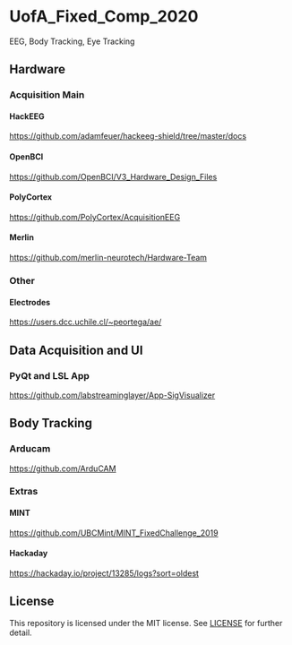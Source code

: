 # UofA_Fixed_Comp_2020
EEG, Body Tracking, Eye Tracking


## Hardware
### Acquisition Main
#### HackEEG
https://github.com/adamfeuer/hackeeg-shield/tree/master/docs
#### OpenBCI
https://github.com/OpenBCI/V3_Hardware_Design_Files
#### PolyCortex
https://github.com/PolyCortex/AcquisitionEEG
#### Merlin
https://github.com/merlin-neurotech/Hardware-Team

### Other
#### Electrodes
https://users.dcc.uchile.cl/~peortega/ae/


## Data Acquisition and UI
### PyQt and LSL App
https://github.com/labstreaminglayer/App-SigVisualizer


## Body Tracking
### Arducam
https://github.com/ArduCAM


### Extras
#### MINT
https://github.com/UBCMint/MINT_FixedChallenge_2019
#### Hackaday
https://hackaday.io/project/13285/logs?sort=oldest


## License
This repository is licensed under the MIT license. See [LICENSE](./LICENSE) for further detail.
